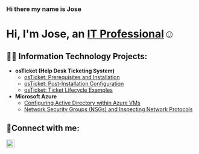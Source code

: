 ### Hi there my name is Jose
<h1>Hi, I'm Jose, an <a href="https://linkedin.com/in/Josh">IT Professional</a>☺</h1>

<h2>👨‍💻 Information Technology Projects:</h2>

- <b>osTicket (Help Desk Ticketing System)</b>
  - [osTicket: Prerequisites and Installation](https://github.com/Emanuel543/osticket-prereqs)
  - [osTicket: Post-Installation Configuration](https://github.com/Emanuel543/post-install-config)
  - [osTicket: Ticket Lifecycle Examples](https://github.com/Emanuel543/ticket-lifecycle)
- <b>Microsoft Azure</b>
  - [Configuring Active Directory within Azure VMs](https://github.com/joshmadakorcc/configure-ad)
  - [Network Security Groups (NSGs) and Inspecting Network Protocols](https://github.com/joshmadakorcc/azure-network-protocols)

<h2>🤳Connect with me:</h2>


[<img align="left" alt="Josh | LinkedIn" width="22px" src="https://cdn.jsdelivr.net/npm/simple-icons@v3/icons/linkedin.svg" />][linkedin]


[instagram]: https://www.instagram.com/Emanuel543
[linkedin]: https://linkedin.com/in/Josh
